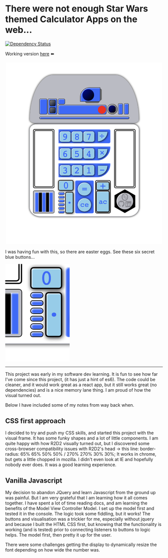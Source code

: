 # There were not enough Star Wars themed Calculator Apps on the web...
[![Dependency Status](https://david-dm.org/dwyl/esta.svg)](https://david-dm.org/dwyl/esta)

Working version [here](https://calculator-r2d2.herokuapp.com/)  :arrow_left:

<p align="center">
  <img src="readme-imgs/r2d2.png" title="R2D2" width="500">
</p>


I was having fun with this, so there are easter eggs. See these six secret blue buttons...

![before](readme-imgs/r2d22.png?raw=true "Title")


----

This project was early in my software dev learning. 
It is fun to see how far I've come since this project, (it has just a hint of es6). The code could be cleaner, and it would work great as a react app, but it still works great (no dependencies) and is a nice memory lane thing. I am proud of how the visual turned out.

Below I have included some of my notes from way back when.


## CSS first approach
I decided to try and push my CSS skills, and started this project with the visual frame. It has some funky shapes and a lot of little components.
I am quite happy with how R2D2 visually turned out, but I discovered some cross-browser compatibility issues with R2D2's head -> this line: border-radius: 65% 65% 50% 50% / 270% 270% 30% 30%;
It works in chrome, but gets a little chopped in mozilla. I didn't even look at IE and hopefully nobody ever does.
It was a good learning experience.


## Vanilla Javascript
My decision to abandon JQuery and learn Javascript from the ground up was painful. But I am very grateful that I am learning how it all comes together.
I have spent a lot of time reading docs, and am learning the benefits of the Model View Controller Model. I set up the model first and tested it in the console. The logic took some fiddling, but it works!
The buttons and visualisation was a trickier for me, especially without jquery and because I built the HTML CSS first, but knowing that the functionality is working (and is tested) prior to connecting listeners to buttons to logic helps. The model first, then pretty it up for the user.

There were some challenges getting the display to dynamically resize the font depending on how wide the number was.

